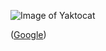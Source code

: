 ![Image of Yaktocat](https://octodex.github.com/images/yaktocat.png)

([Google](http://google.com))

